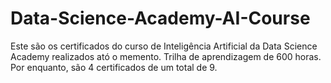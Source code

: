 # Data-Science-Academy-AI-Course

Este são os certificados do curso de Inteligência Artificial da Data Science Academy realizados ató o memento. Trilha de aprendizagem de 600 horas. Por enquanto, são 4 certificados de um total de 9.
